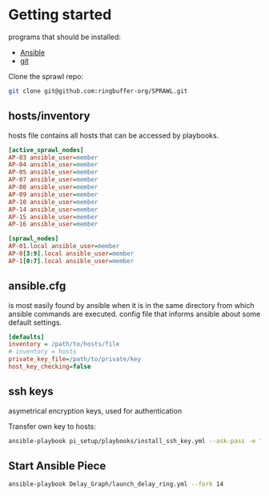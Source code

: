 # Getting started
programs that should be installed:
- [Ansible](https://www.ansible.com/)
- [git](https://git-scm.com/)



Clone the sprawl repo:
```bash
git clone git@github.com:ringbuffer-org/SPRAWL.git
```


## hosts/inventory
hosts file contains all hosts that can be accessed by playbooks.

``` ini
[active_sprawl_nodes]
AP-03 ansible_user=member 
AP-04 ansible_user=member 
AP-05 ansible_user=member
AP-07 ansible_user=member
AP-08 ansible_user=member
AP-09 ansible_user=member
AP-10 ansible_user=member
AP-14 ansible_user=member
AP-15 ansible_user=member
AP-16 ansible_user=member

[sprawl_nodes]
AP-01.local ansible_user=member
AP-0[3:9].local ansible_user=member
AP-1[0:7].local ansible_user=member
```


## ansible.cfg
is most easily found by ansible when it is in the same directory from which ansible commands are executed.
config file that informs ansible about some default settings.

``` ini
[defaults]
inventory = /path/to/hosts/file
# inventory = hosts
private_key_file=/path/to/private/key
host_key_checking=false
```
## ssh keys
asymetrical encryption keys, used for authentication

Transfer own key to hosts:
```bash
ansible-playbook pi_setup/playbooks/install_ssh_key.yml --ask-pass -e "key=path/to/public/key.pub" --fork=14
```

## Start Ansible Piece

``` bash
ansible-playbook Delay_Graph/launch_delay_ring.yml --fork 14 
```